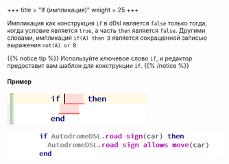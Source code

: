 +++
title = "If (импликация)"
weight = 25
+++

Импликация как конструкция `if` в d0sl является `false` только тогда, когда условие является `true`, а часть `then` является `false`. Другими словами, импликация `if(A) then B` является сокращенной записью выражения `not(A) or B`.

{{% notice tip %}}
Используйте ключевое слово `if`, и редактор предоставит вам шаблон для конструкции `if`.
{{% /notice %}}

#### Пример

![if template](if.png)

![if example](if-example.png)
